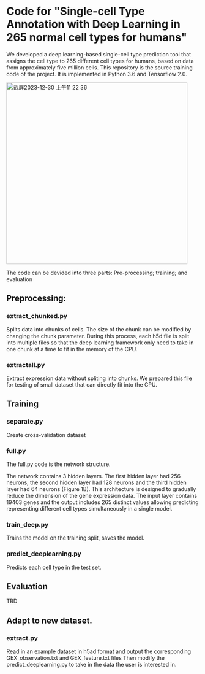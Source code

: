 # Code for "Single-cell Type Annotation with Deep Learning in 265 normal cell types for humans"

We developed a deep learning-based single-cell type prediction tool that assigns the cell type to 265 different cell types for humans, based on data from approximately five million cells. This repository is the source training code of the project. It is implemented in Python 3.6 and Tensorflow 2.0.


<img width="473" alt="截屏2023-12-30 上午11 22 36" src="https://github.com/SherrySDong/Hierarchical-Correction-Improves-Automated-Single-cell-Type-Annotation/assets/115379295/2a3c3eec-3b8f-4d4f-85a1-032296a4a71d">

The code can be devided into three parts: Pre-processing; training; and evaluation

## Preprocessing:
### extract_chunked.py
Splits data into chunks of cells. The size of the chunk can be modified by changing the  chunk parameter. During this process, each h5d file is split into multiple files so that the deep learning framework only need to take in one chunk at a time to fit in the memory of the CPU. 

### extractall.py
Extract expression data without spliting into chunks. We prepared this file for testing of small dataset that can directly fit into the CPU. 


## Training
### separate.py
Create cross-validation dataset

### full.py
The full.py code is the network structure. 

The network contains 3 hidden layers. The first hidden layer had 256 neurons, the second hidden layer had 128 neurons and the third hidden layer had 64 neurons (Figure 1B). This architecture is designed to gradually reduce the dimension of the gene expression data. The input layer contains 19403 genes and the output includes 265 distinct values allowing predicting representing different cell types simultaneously in a single model.


### train_deep.py
Trains the model on the training split, saves the model.

### predict_deeplearning.py
Predicts each cell type in the test set.


## Evaluation
TBD

## Adapt to new dataset. 
### extract.py
Read in an example dataset in h5ad format and output the corresponding GEX_observation.txt and GEX_feature.txt files
Then modify the predict_deeplearning.py to take in the data the user is interested in.
